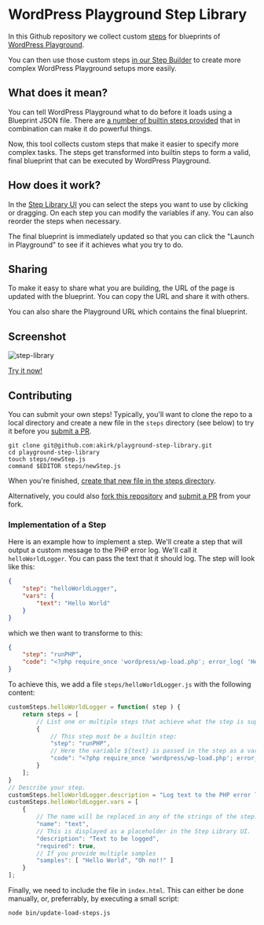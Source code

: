 # WordPress Playground Step Library

In this Github repository we collect custom [steps](https://wordpress.github.io/wordpress-playground/blueprints-api/index/) for blueprints of [WordPress Playground](https://wordpress.github.io/wordpress-playground/).

You can then use those custom steps [in our Step Builder](https://akirk.github.io/playground-step-library/) to create more complex WordPress Playground setups more easily.

## What does it mean?

You can tell WordPress Playground what to do before it loads using a Blueprint JSON file. There are [a number of builtin steps provided](https://wordpress.github.io/wordpress-playground/blueprints-api/index/) that in combination can make it do powerful things.

Now, this tool collects custom steps that make it easier to specify more complex tasks. The steps get transformed into builtin steps to form a valid, final blueprint that can be executed by WordPress Playground.

## How does it work?

In the [Step Library UI](https://akirk.github.io/playground-step-library/) you can select the steps you want to use by clicking or dragging. On each step you can modify the variables if any. You can also reorder the steps when necessary.

The final blueprint is immediately updated so that you can click the "Launch in Playground" to see if it achieves what you try to do.

## Sharing

To make it easy to share what you are building, the URL of the page is updated with the blueprint. You can copy the URL and share it with others.

You can also share the Playground URL which contains the final blueprint.

## Screenshot
![step-library](https://github.com/akirk/playground-step-library/assets/203408/c536785b-2c6b-44bd-b1cd-4f1b72c074d1)

[Try it now!](https://akirk.github.io/playground-step-library/)

## Contributing

You can submit your own steps! Typically, you'll want to clone the repo to a local directory and create a new file in the `steps` directory (see below) to try it before you [submit a PR](https://github.com/akirk/playground-step-library/compare).
```
git clone git@github.com:akirk/playground-step-library.git
cd playground-step-library
touch steps/newStep.js
command $EDITOR steps/newStep.js
```
When you're finished, [create that new file in the steps directory](https://github.com/akirk/playground-step-library/new/main/steps).

Alternatively, you could also [fork this repository](https://github.com/akirk/playground-step-library/fork) and [submit a PR](https://github.com/akirk/playground-step-library/compare) from your fork.

### Implementation of a Step

Here is an example how to implement a step. We'll create a step that will output a custom message to the PHP error log. We'll call it `helloWorldLogger`. You can pass the text that it should log. The step will look like this:

```json
{
	"step": "helloWorldLogger",
	"vars": {
		"text": "Hello World"
	}
}
```
which we then want to transforme to this:
```json
{
	"step": "runPHP",
	"code": "<?php require_once 'wordpress/wp-load.php'; error_log( 'Hello World' ); ?>"
}
```

To achieve this, we add a file `steps/helloWorldLogger.js` with the following content:

```js
customSteps.helloWorldLogger = function( step ) {
	return steps = [
		// List one or multiple steps that achieve what the step is supposed to do
		{
			// This step must be a builtin step:
            "step": "runPHP",
            // Here the variable ${text} is passed in the step as a variable (see above for how it's used and below for how it's defined).
            "code": "<?php require_once 'wordpress/wp-load.php'; error_log( '${text}' ); ?>"
		}
	];
}
// Describe your step.
customSteps.helloWorldLogger.description = "Log text to the PHP error log";
customSteps.helloWorldLogger.vars = [
	{
		// The name will be replaced in any of the strings of the step. So here it'd be ${text} because it says "text".
		"name": "text",
		// This is displayed as a placeholder in the Step Library UI.
		"description": "Text to be logged",
		"required": true,
		// If you provide multiple samples
		"samples": [ "Hello World", "Oh no!!" ]
	}
];
```

Finally, we need to include the file in `index.html`. This can either be done manually, or, preferrably, by executing a small script:
```
node bin/update-load-steps.js
```
